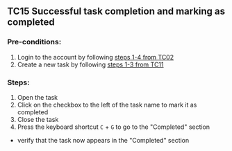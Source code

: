 ## TC15 Successful task completion and marking as completed
### Pre-conditions:
1. Login to the account by following [steps 1-4 from TC02](TC02.md)
2. Create a new task by following [steps 1-3 from TC11](TC11.md)
### Steps:
1. Open the task
2. Click on the checkbox to the left of the task name to mark it as completed
3. Close the task  
4. Press the keyboard shortcut `C` + `G` to go to the "Completed" section
* verify that the task now appears in the "Completed" section